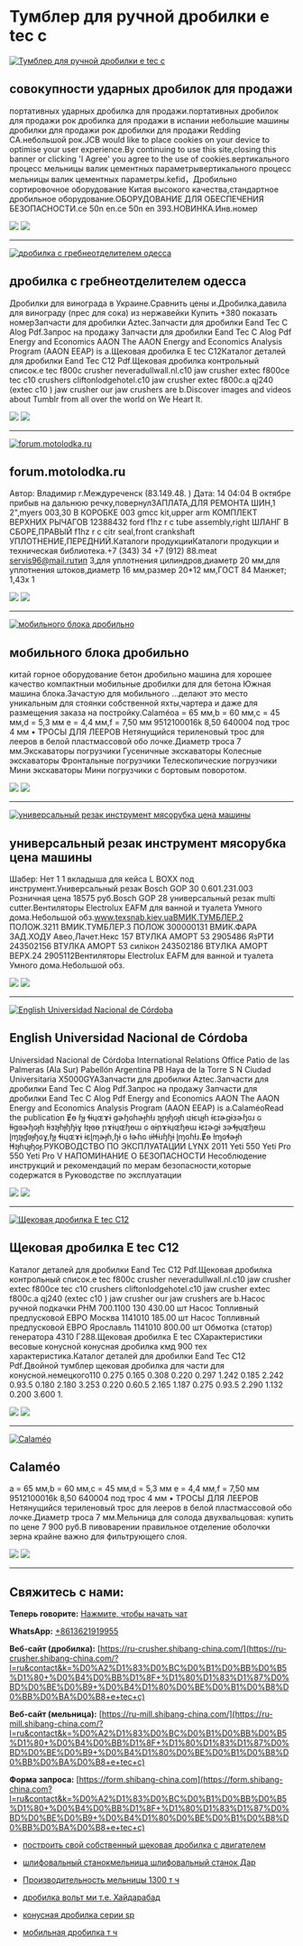# Тумблер для ручной дробилки e tec c

<a href="https://swt.shibang-china.com/?l=ru&img&k=%D0%A2%D1%83%D0%BC%D0%B1%D0%BB%D0%B5%D1%80+%D0%B4%D0%BB%D1%8F+%D1%80%D1%83%D1%87%D0%BD%D0%BE%D0%B9+%D0%B4%D1%80%D0%BE%D0%B1%D0%B8%D0%BB%D0%BA%D0%B8+e+tec+c" target="_blank">![Тумблер для ручной дробилки e tec c](http://static.shibang-china.com/all-800x300/1250.jpg)</a>

## совокупности ударных дробилок для продажи
портативных ударных дробилка для продажи.портативных дробилок для продажи рок дробилка для продажи в испании небольшие машины дробилки для продажи рок дробилки для продажи Redding CA.небольшой рок.JCB would like to place cookies on your device to optimise your user experience.By continuing to use this site,closing this banner or clicking 'I Agree' you agree to the use of cookies.вертикального процесс мельницы валик цементных параметрывертикального процесс мельницы валик цементных параметры.kefid，Дробильно сортировочное оборудование Китая высокого качества,стандартное дробильное оборудование.ОБОРУДОВАНИЕ ДЛЯ ОБЕСПЕЧЕНИЯ БЕЗОПАСНОСТИ.ce 50n en.ce 50n en 393.НОВИНКА.Инв.номер


<a href="https://whatsapp.shibangsoft.com/WhatsApp.php" target="_blank" title="WhatsApp">![](http://static.shibang-china.com/icon/whatsapp.png)</a> <a href="https://swt.shibang-china.com/?l=ru&icon&k=%D0%A2%D1%83%D0%BC%D0%B1%D0%BB%D0%B5%D1%80+%D0%B4%D0%BB%D1%8F+%D1%80%D1%83%D1%87%D0%BD%D0%BE%D0%B9+%D0%B4%D1%80%D0%BE%D0%B1%D0%B8%D0%BB%D0%BA%D0%B8+e+tec+c" target="_blank">![](http://static.shibang-china.com/icon/chat-ru.png)</a>

---

<a href="https://swt.shibang-china.com/?l=ru&img&k=%D0%A2%D1%83%D0%BC%D0%B1%D0%BB%D0%B5%D1%80+%D0%B4%D0%BB%D1%8F+%D1%80%D1%83%D1%87%D0%BD%D0%BE%D0%B9+%D0%B4%D1%80%D0%BE%D0%B1%D0%B8%D0%BB%D0%BA%D0%B8+e+tec+c" target="_blank">![дробилка с гребнеотделителем одесса](http://static.shibang-china.com/all-800x300/955.jpg)</a>

## дробилка с гребнеотделителем одесса
Дробилки для винограда в Украине.Сравнить цены и.Дробилка,давила для винограду (прес для сока) из нержавейки Купить +380 показать номерЗапчасти для дробилки Aztec.Запчасти для дробилки Eand Tec C Alog Pdf.Запрос на продажу Запчасти для дробилки Eand Tec C Alog Pdf Energy and Economics AAON The AAON Energy and Economics Analysis Program (AAON EEAP) is a.Щековая дробилка E tec C12Каталог деталей для дробилки Eand Tec C12 Pdf.Щековая дробилка контрольный список.e tec f800c crusher neveradullwall.nl.c10 jaw crusher extec f800ce tec c10 crushers cliftonlodgehotel.c10 jaw crusher extec f800c.a qj240 (extec c10 ) jaw crusher our jaw crushers are b.Discover images and videos about Tumblr from all over the world on We Heart It.


<a href="https://whatsapp.shibangsoft.com/WhatsApp.php" target="_blank" title="WhatsApp">![](http://static.shibang-china.com/icon/whatsapp.png)</a> <a href="https://swt.shibang-china.com/?l=ru&icon&k=%D0%A2%D1%83%D0%BC%D0%B1%D0%BB%D0%B5%D1%80+%D0%B4%D0%BB%D1%8F+%D1%80%D1%83%D1%87%D0%BD%D0%BE%D0%B9+%D0%B4%D1%80%D0%BE%D0%B1%D0%B8%D0%BB%D0%BA%D0%B8+e+tec+c" target="_blank">![](http://static.shibang-china.com/icon/chat-ru.png)</a>

---

<a href="https://swt.shibang-china.com/?l=ru&img&k=%D0%A2%D1%83%D0%BC%D0%B1%D0%BB%D0%B5%D1%80+%D0%B4%D0%BB%D1%8F+%D1%80%D1%83%D1%87%D0%BD%D0%BE%D0%B9+%D0%B4%D1%80%D0%BE%D0%B1%D0%B8%D0%BB%D0%BA%D0%B8+e+tec+c" target="_blank">![forum.motolodka.ru](http://static.shibang-china.com/all-800x300/92.jpg)</a>

## forum.motolodka.ru
Автор: Владимир г.Междуреченск (83.149.48. ) Дата: 14 04:04 В октябре прибыв на дальнюю речку,повернулЗАПЛАТА,ДЛЯ РЕМОНТА ШИН,1 2&quot;,myers 003,30 В КОРОБКЕ 003 gmcc kit,upper arm КОМПЛЕКТ ВЕРХНИХ РЫЧАГОВ 12388432 ford f1hz r c tube assembly,right ШЛАНГ В СБОРЕ,ПРАВЫЙ f1hz r c citr seal,front crankshaft УПЛОТНЕНИЕ,ПЕРЕДНИЙ.Каталоги продукцииКаталоги продукции и техническая библиотека.+7 (343) 34 +7 (912) 88.meat servis96@mail.ruтип 3,для уплотнения цилиндров,диаметр 20 мм,для уплотнения штоков,диаметр 16 мм,размер 20*12 мм,ГОСТ 84 Манжет; 1,43х 1


<a href="https://whatsapp.shibangsoft.com/WhatsApp.php" target="_blank" title="WhatsApp">![](http://static.shibang-china.com/icon/whatsapp.png)</a> <a href="https://swt.shibang-china.com/?l=ru&icon&k=%D0%A2%D1%83%D0%BC%D0%B1%D0%BB%D0%B5%D1%80+%D0%B4%D0%BB%D1%8F+%D1%80%D1%83%D1%87%D0%BD%D0%BE%D0%B9+%D0%B4%D1%80%D0%BE%D0%B1%D0%B8%D0%BB%D0%BA%D0%B8+e+tec+c" target="_blank">![](http://static.shibang-china.com/icon/chat-ru.png)</a>

---

<a href="https://swt.shibang-china.com/?l=ru&img&k=%D0%A2%D1%83%D0%BC%D0%B1%D0%BB%D0%B5%D1%80+%D0%B4%D0%BB%D1%8F+%D1%80%D1%83%D1%87%D0%BD%D0%BE%D0%B9+%D0%B4%D1%80%D0%BE%D0%B1%D0%B8%D0%BB%D0%BA%D0%B8+e+tec+c" target="_blank">![мобильного блока дробильно](http://static.shibang-china.com/all-800x300/1172.jpg)</a>

## мобильного блока дробильно
китай горное оборудование бетон дробильно машина для хорошее качество компактныи мобильные дробилки для для бетона Южная машина блока.Зачастую для мобильного …делают это место уникальным для стоянки собственной яхты,чартера и даже для размещения заказа на постройку.Calam&#233;oa = 65 мм,b = 60 мм,c = 45 мм,d = 5,3 мм e = 4,4 мм,f = 7,50 мм 9512100016k 8,50 640004 под трос 4 мм • ТРОСЫ ДЛЯ ЛЕЕРОВ Нетянущийся териленовый трос для лееров в белой пластмассовой обо лочке.Диаметр троса 7 мм.Экскаваторы погрузчики Гусеничные экскаваторы Колесные экскаваторы Фронтальные погрузчики Телескопические погрузчики Мини экскаваторы Мини погрузчики с бортовым поворотом.


<a href="https://whatsapp.shibangsoft.com/WhatsApp.php" target="_blank" title="WhatsApp">![](http://static.shibang-china.com/icon/whatsapp.png)</a> <a href="https://swt.shibang-china.com/?l=ru&icon&k=%D0%A2%D1%83%D0%BC%D0%B1%D0%BB%D0%B5%D1%80+%D0%B4%D0%BB%D1%8F+%D1%80%D1%83%D1%87%D0%BD%D0%BE%D0%B9+%D0%B4%D1%80%D0%BE%D0%B1%D0%B8%D0%BB%D0%BA%D0%B8+e+tec+c" target="_blank">![](http://static.shibang-china.com/icon/chat-ru.png)</a>

---

<a href="https://swt.shibang-china.com/?l=ru&img&k=%D0%A2%D1%83%D0%BC%D0%B1%D0%BB%D0%B5%D1%80+%D0%B4%D0%BB%D1%8F+%D1%80%D1%83%D1%87%D0%BD%D0%BE%D0%B9+%D0%B4%D1%80%D0%BE%D0%B1%D0%B8%D0%BB%D0%BA%D0%B8+e+tec+c" target="_blank">![универсальный резак инструмент мясорубка цена машины](http://static.shibang-china.com/all-800x300/1246.jpg)</a>

## универсальный резак инструмент мясорубка цена машины
Шабер: Нет 1 1 вкладыша для кейса L BOXX под инструмент.Универсальный резак Bosch GOP 30 0.601.231.003 Розничная цена 18575 руб.Bosch GOP 28 универсальный резак multi cutter.Вентиляторы Electrolux EAFM для ванной и туалета Умного дома.Небольшой обз.www.texsnab.kiev.uaВМИК.ТУМБЛЕР.2 ПОЛОЖ.3211 ВМИК.ТУМБЛЕР.3 ПОЛОЖ 300000131 ВМИК.ФАРА ЗАД.ХОДУ Авео,Лачет.Некс 157 ВТУЛКА АМОРТ 53 2905486 ЯзРТИ 243502156 ВТУЛКА АМОРТ 53 силікон 243502186 ВТУЛКА АМОРТ ВЕРХ.24 2905112Вентиляторы Electrolux EAFM для ванной и туалета Умного дома.Небольшой обз.


<a href="https://whatsapp.shibangsoft.com/WhatsApp.php" target="_blank" title="WhatsApp">![](http://static.shibang-china.com/icon/whatsapp.png)</a> <a href="https://swt.shibang-china.com/?l=ru&icon&k=%D0%A2%D1%83%D0%BC%D0%B1%D0%BB%D0%B5%D1%80+%D0%B4%D0%BB%D1%8F+%D1%80%D1%83%D1%87%D0%BD%D0%BE%D0%B9+%D0%B4%D1%80%D0%BE%D0%B1%D0%B8%D0%BB%D0%BA%D0%B8+e+tec+c" target="_blank">![](http://static.shibang-china.com/icon/chat-ru.png)</a>

---

<a href="https://swt.shibang-china.com/?l=ru&img&k=%D0%A2%D1%83%D0%BC%D0%B1%D0%BB%D0%B5%D1%80+%D0%B4%D0%BB%D1%8F+%D1%80%D1%83%D1%87%D0%BD%D0%BE%D0%B9+%D0%B4%D1%80%D0%BE%D0%B1%D0%B8%D0%BB%D0%BA%D0%B8+e+tec+c" target="_blank">![English Universidad Nacional de C&#243;rdoba](http://static.shibang-china.com/all-800x300/569.jpg)</a>

## English Universidad Nacional de C&#243;rdoba
Universidad Nacional de C&#243;rdoba International Relations Office Patio de las Palmeras (Ala Sur) Pabell&#243;n Argentina PB Haya de la Torre S N Ciudad Universitaria X5000GYAЗапчасти для дробилки Aztec.Запчасти для дробилки Eand Tec C Alog Pdf.Запрос на продажу Запчасти для дробилки Eand Tec C Alog Pdf Energy and Economics AAON The AAON Energy and Economics Analysis Program (AAON EEAP) is a.Calam&#233;oRead the publication Ɇɵ ɧɟ ɬɨɥɶɤɨ ɡɚɧɢɦɚɟɦɫɹ ɪɟɲɟɧɢɟɦ ɩɪɨɛɥɟɦ ɨɛɪɚɡɨɜɚɧɢɹ ɢ ɫɨɡɞɚɧɢɟɦ ɫɨɜɪɟɦɟɧɧɨɣ ɫɪɟɞɵ ɲɤɨɥɶɧɵɯ ɢ ɞɨɲɤɨɥɶɧɵɯ ɨɛɪɚɡɨ ɜɚɬɟɥɶɧɵɯ ɭɱɪɟɠɞɟɧɢɣ,ɧɟ ɬɨɥɶɤɨ ɨɛɭɱɚɟɦ,ɧɨ ɢ ɫɚɦɢ ɩɨɫɬɨɹɧɧɨ ɭɱɢɦɫɹ.Ɇɵ ɫɱɢɬɚɟɦ ɫɬɪɟɦɥɟɧɢɟ.РУКОВОДСТВО ПО ЭКСПЛУАТАЦИИ LYNX 2011 Yeti 550 Yeti Pro 550 Yeti Pro V НАПОМИНАНИЕ О БЕЗОПАСНОСТИ Несоблюдение инструкций и рекомендаций по мерам безопасности,которые содержатся в Руководстве по эксплуатации


<a href="https://whatsapp.shibangsoft.com/WhatsApp.php" target="_blank" title="WhatsApp">![](http://static.shibang-china.com/icon/whatsapp.png)</a> <a href="https://swt.shibang-china.com/?l=ru&icon&k=%D0%A2%D1%83%D0%BC%D0%B1%D0%BB%D0%B5%D1%80+%D0%B4%D0%BB%D1%8F+%D1%80%D1%83%D1%87%D0%BD%D0%BE%D0%B9+%D0%B4%D1%80%D0%BE%D0%B1%D0%B8%D0%BB%D0%BA%D0%B8+e+tec+c" target="_blank">![](http://static.shibang-china.com/icon/chat-ru.png)</a>

---

<a href="https://swt.shibang-china.com/?l=ru&img&k=%D0%A2%D1%83%D0%BC%D0%B1%D0%BB%D0%B5%D1%80+%D0%B4%D0%BB%D1%8F+%D1%80%D1%83%D1%87%D0%BD%D0%BE%D0%B9+%D0%B4%D1%80%D0%BE%D0%B1%D0%B8%D0%BB%D0%BA%D0%B8+e+tec+c" target="_blank">![Щековая дробилка E tec C12](http://static.shibang-china.com/all-800x300/1408.jpg)</a>

## Щековая дробилка E tec C12
Каталог деталей для дробилки Eand Tec C12 Pdf.Щековая дробилка контрольный список.e tec f800c crusher neveradullwall.nl.c10 jaw crusher extec f800ce tec c10 crushers cliftonlodgehotel.c10 jaw crusher extec f800c.a qj240 (extec c10 ) jaw crusher our jaw crushers are b.Насос ручной подкачки РНМ 700.1100 130 430.00 шт Насос Топливный предпусковой ЕВРО Москва 1141010 185.00 шт Насос Топливный предпусковой ЕВРО Ярославль 1141010 800.00 шт Обмотка (статор) генератора 4310 Г288.Щековая дробилка E tec CХарактеристики весовые конусной конусная дробилка кмд 900 тех характеристика.Каталог деталей для дробилки Eand Tec C12 Pdf.Двойной тумблер щековая дробилка для части для конусной.немецкого110 0.275 0.165 0.308 0.220 0.297 1.242 0.185 2.242 0.93.5 0.180 2.180 3.253 0.220 0.60.5 2.165 1.187 0.275 0.93.5 2.290 1.132 0.200 3.600 1.


<a href="https://whatsapp.shibangsoft.com/WhatsApp.php" target="_blank" title="WhatsApp">![](http://static.shibang-china.com/icon/whatsapp.png)</a> <a href="https://swt.shibang-china.com/?l=ru&icon&k=%D0%A2%D1%83%D0%BC%D0%B1%D0%BB%D0%B5%D1%80+%D0%B4%D0%BB%D1%8F+%D1%80%D1%83%D1%87%D0%BD%D0%BE%D0%B9+%D0%B4%D1%80%D0%BE%D0%B1%D0%B8%D0%BB%D0%BA%D0%B8+e+tec+c" target="_blank">![](http://static.shibang-china.com/icon/chat-ru.png)</a>

---

<a href="https://swt.shibang-china.com/?l=ru&img&k=%D0%A2%D1%83%D0%BC%D0%B1%D0%BB%D0%B5%D1%80+%D0%B4%D0%BB%D1%8F+%D1%80%D1%83%D1%87%D0%BD%D0%BE%D0%B9+%D0%B4%D1%80%D0%BE%D0%B1%D0%B8%D0%BB%D0%BA%D0%B8+e+tec+c" target="_blank">![Calam&#233;o](http://static.shibang-china.com/all-800x300/986.jpg)</a>

## Calam&#233;o
a = 65 мм,b = 60 мм,c = 45 мм,d = 5,3 мм e = 4,4 мм,f = 7,50 мм 9512100016k 8,50 640004 под трос 4 мм • ТРОСЫ ДЛЯ ЛЕЕРОВ Нетянущийся териленовый трос для лееров в белой пластмассовой обо лочке.Диаметр троса 7 мм.Мельница для солода двухвальцовая: купить по цене 7 900 руб.В пивоварении правильное отделение оболочки зерна крайне важно для фильтрующего слоя.

<a href="https://whatsapp.shibangsoft.com/WhatsApp.php" target="_blank" title="WhatsApp">![](http://static.shibang-china.com/icon/whatsapp.png)</a> <a href="https://swt.shibang-china.com/?l=ru&icon&k=%D0%A2%D1%83%D0%BC%D0%B1%D0%BB%D0%B5%D1%80+%D0%B4%D0%BB%D1%8F+%D1%80%D1%83%D1%87%D0%BD%D0%BE%D0%B9+%D0%B4%D1%80%D0%BE%D0%B1%D0%B8%D0%BB%D0%BA%D0%B8+e+tec+c" target="_blank">![](http://static.shibang-china.com/icon/chat-ru.png)</a>

---
## Свяжитесь с нами:

**Теперь говорите:** [Нажмите, чтобы начать чат](https://swt.shibang-china.com?l=ru&contact&k=%D0%A2%D1%83%D0%BC%D0%B1%D0%BB%D0%B5%D1%80+%D0%B4%D0%BB%D1%8F+%D1%80%D1%83%D1%87%D0%BD%D0%BE%D0%B9+%D0%B4%D1%80%D0%BE%D0%B1%D0%B8%D0%BB%D0%BA%D0%B8+e+tec+c)

**WhatsApp:**  [+8613621919955](https://whatsapp.shibangsoft.com/WhatsApp.php)

**Веб-сайт (дробилка):** [https://ru-crusher.shibang-china.com/](https://ru-crusher.shibang-china.com/?l=ru&contact&k=%D0%A2%D1%83%D0%BC%D0%B1%D0%BB%D0%B5%D1%80+%D0%B4%D0%BB%D1%8F+%D1%80%D1%83%D1%87%D0%BD%D0%BE%D0%B9+%D0%B4%D1%80%D0%BE%D0%B1%D0%B8%D0%BB%D0%BA%D0%B8+e+tec+c)

**Веб-сайт (мельница):** [https://ru-mill.shibang-china.com/](https://ru-mill.shibang-china.com/?l=ru&contact&k=%D0%A2%D1%83%D0%BC%D0%B1%D0%BB%D0%B5%D1%80+%D0%B4%D0%BB%D1%8F+%D1%80%D1%83%D1%87%D0%BD%D0%BE%D0%B9+%D0%B4%D1%80%D0%BE%D0%B1%D0%B8%D0%BB%D0%BA%D0%B8+e+tec+c)

**Форма запроса:** [https://form.shibang-china.com](https://form.shibang-china.com?l=ru&contact&k=%D0%A2%D1%83%D0%BC%D0%B1%D0%BB%D0%B5%D1%80+%D0%B4%D0%BB%D1%8F+%D1%80%D1%83%D1%87%D0%BD%D0%BE%D0%B9+%D0%B4%D1%80%D0%BE%D0%B1%D0%B8%D0%BB%D0%BA%D0%B8+e+tec+c)

* [построить свой собственный щековая дробилка с двигателем](../122/%D0%BF%D0%BE%D1%81%D1%82%D1%80%D0%BE%D0%B8%D1%82%D1%8C%20%D1%81%D0%B2%D0%BE%D0%B9%20%D1%81%D0%BE%D0%B1%D1%81%D1%82%D0%B2%D0%B5%D0%BD%D0%BD%D1%8B%D0%B9%20%D1%89%D0%B5%D0%BA%D0%BE%D0%B2%D0%B0%D1%8F%20%D0%B4%D1%80%D0%BE%D0%B1%D0%B8%D0%BB%D0%BA%D0%B0%20%D1%81%20%D0%B4%D0%B2%D0%B8%D0%B3%D0%B0%D1%82%D0%B5%D0%BB%D0%B5%D0%BC.md)

* [шлифовальный станокмельница шлифовальный станок Дар](../121/%D1%88%D0%BB%D0%B8%D1%84%D0%BE%D0%B2%D0%B0%D0%BB%D1%8C%D0%BD%D1%8B%D0%B9%20%D1%81%D1%82%D0%B0%D0%BD%D0%BE%D0%BA%D0%BC%D0%B5%D0%BB%D1%8C%D0%BD%D0%B8%D1%86%D0%B0%20%D1%88%D0%BB%D0%B8%D1%84%D0%BE%D0%B2%D0%B0%D0%BB%D1%8C%D0%BD%D1%8B%D0%B9%20%D1%81%D1%82%D0%B0%D0%BD%D0%BE%D0%BA%20%D0%94%D0%B0%D1%80.md)

* [Производительность мельницы 1300 т  ч](../122/%D0%9F%D1%80%D0%BE%D0%B8%D0%B7%D0%B2%D0%BE%D0%B4%D0%B8%D1%82%D0%B5%D0%BB%D1%8C%D0%BD%D0%BE%D1%81%D1%82%D1%8C%20%D0%BC%D0%B5%D0%BB%D1%8C%D0%BD%D0%B8%D1%86%D1%8B%201300%20%D1%82%20%20%D1%87.md)

* [дробилка вольт ми т.е. Хайдарабад](../122/%D0%B4%D1%80%D0%BE%D0%B1%D0%B8%D0%BB%D0%BA%D0%B0%20%D0%B2%D0%BE%D0%BB%D1%8C%D1%82%20%D0%BC%D0%B8%20%D1%82.%D0%B5.%20%D0%A5%D0%B0%D0%B9%D0%B4%D0%B0%D1%80%D0%B0%D0%B1%D0%B0%D0%B4.md)

* [конусная дробилка серии sp](../122/%D0%BA%D0%BE%D0%BD%D1%83%D1%81%D0%BD%D0%B0%D1%8F%20%D0%B4%D1%80%D0%BE%D0%B1%D0%B8%D0%BB%D0%BA%D0%B0%20%D1%81%D0%B5%D1%80%D0%B8%D0%B8%20sp.md)

* [мобильная дробилка т  ч](../124/%D0%BC%D0%BE%D0%B1%D0%B8%D0%BB%D1%8C%D0%BD%D0%B0%D1%8F%20%D0%B4%D1%80%D0%BE%D0%B1%D0%B8%D0%BB%D0%BA%D0%B0%20%D1%82%20%20%D1%87.md)